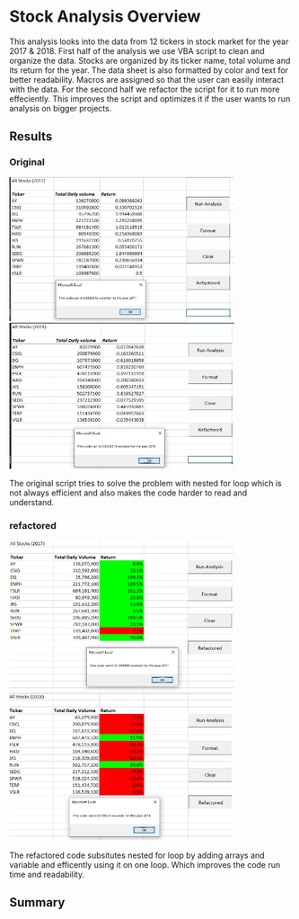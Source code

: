 # Stock Analysis Overview
This analysis looks into the data from 12 tickers in stock market for the year 2017 & 2018. First half of the analysis we use VBA script to clean and organize the data. Stocks are organized by its ticker name, total volume and its return for the year. The data sheet is also formatted by color and text for better readability. Macros are assigned so that the user can easily interact with the data. For the second half we refactor the script for it to run more effeciently. This improves the script and optimizes it if the user wants to run analysis on bigger projects.

## Results 
### Original
<img src="Resources/2017_b4_refactor.png" width="400"> <img src="Resources/2018_b4_refactor.png" width="400">

The original script tries to solve the problem with nested for loop which is not always efficient and also makes the code harder to read and understand.

### refactored 
<img src="Resources/VBA_Challange_2017.png" width="400"> <img src="Resources/VBA_Challange_2018.png" width="400">

The refactored code subsitutes nested for loop by adding arrays and variable and efficently using it on one loop. Which improves the code run time and readability. 

## Summary

